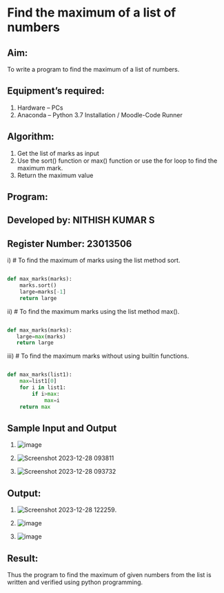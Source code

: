 # Find the maximum of a list of numbers
## Aim:
To write a program to find the maximum of a list of numbers.
## Equipment’s required:
1.	Hardware – PCs
2.	Anaconda – Python 3.7 Installation / Moodle-Code Runner
## Algorithm:
1.	Get the list of marks as input
2.	Use the sort() function or max() function or use the for loop to find the maximum mark.
3.	Return the maximum value
## Program:
## Developed by: NITHISH KUMAR S
## Register Number: 23013506

i)	# To find the maximum of marks using the list method sort.
```Python

def max_marks(marks):
    marks.sort()
    large=marks[-1]
    return large

```

ii)	# To find the maximum marks using the list method max().
```Python

def max_marks(marks):
   large=max(marks)
   return large

```

iii) # To find the maximum marks without using builtin functions.
```Python

def max_marks(list1):
    max=list1[0]
    for i in list1:
        if i>max:
            max=i
    return max

```
## Sample Input and Output

1) ![image](https://github.com/nithish467/FindMaximum/assets/150232274/c3e5000c-9587-4853-835e-17f0d3842450)


2) ![Screenshot 2023-12-28 093811](https://github.com/nithish467/FindMaximum/assets/150232274/7956e4a1-3069-416c-992e-e01fcafb487a)


3) ![Screenshot 2023-12-28 093732](https://github.com/nithish467/FindMaximum/assets/150232274/792ff3ac-8f31-46aa-a4f2-6d67a1d4d754)



## Output:

1) ![Screenshot 2023-12-28 122259](https://github.com/nithish467/FindMaximum/assets/150232274/6ddcda17-def7-47df-892b-ee9d95f3a0d9).


2) ![image](https://github.com/nithish467/FindMaximum/assets/150232274/4d3171e1-2792-4d46-a76c-794592fa6ddf)


3) ![image](https://github.com/nithish467/FindMaximum/assets/150232274/c66c6be6-dc39-4269-8793-4dab678fcc1a)






## Result:
Thus the program to find the maximum of given numbers from the list is written and verified using python programming.
